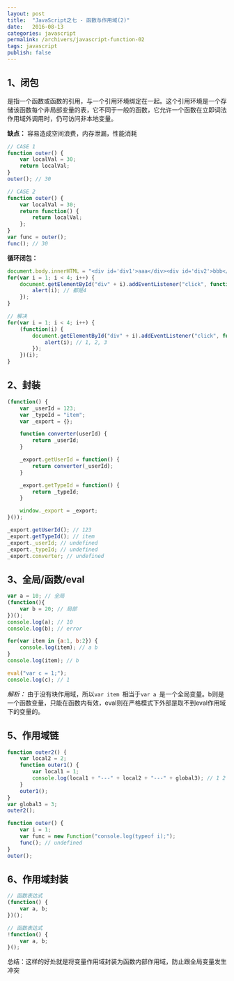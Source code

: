 ```yaml
---
layout: post
title:  "JavaScript之七 - 函数与作用域(2)"
date:   2016-08-13
categories: javascript
permalink: /archivers/javascript-function-02
tags: javascript
publish: false
---
```


## 1、闭包 ##

是指一个函数或函数的引用，与一个引用环境绑定在一起。这个引用环境是一个存储该函数每个非局部变量的表，它不同于一般的函数，它允许一个函数在立即词法作用域外调用时，仍可访问非本地变量。

**缺点：** 容易造成空间浪费，内存泄漏，性能消耗

```javascript
// CASE 1
function outer() {
	var localVal = 30;
	return localVal;
}
outer(); // 30

// CASE 2
function outer() {
	var localVal = 30;
	return function() {
		return localVal;
	};
}
var func = outer();
func(); // 30
```

**循环闭包：**

```javascript
document.body.innerHTML = "<div id='div1'>aaa</div><div id='div2'>bbb</div><div id='div3'>ccc</div>"
for(var i = 1; i < 4; i++) {
	document.getElementById("div" + i).addEventListener("click", function(e) {
		alert(i); // 都是4
	});
}

// 解决
for(var i = 1; i < 4; i++) {
	(function(i) {
		document.getElementById("div" + i).addEventListener("click", function(e) {
			alert(i); // 1, 2, 3
		});
	})(i);
}
```

## 2、封装 ##

```javascript
(function() {
	var _userId = 123;
	var _typeId = "item";
	var _export = {};

	function converter(userId) {
		return _userId;
	}

	_export.getUserId = function() {
		return converter(_userId);
	}

	_export.getTypeId = function() {
		return _typeId;
	}

	window._export = _export;
}());

_export.getUserId(); // 123
_export.getTypeId(); // item
_export._userId; // undefined
_export._typeId; // undefined
_export.converter; // undefined
```

## 3、全局/函数/eval ##

```javascript
var a = 10; // 全局
(function(){
	var b = 20; // 局部
})();
console.log(a); // 10
console.log(b); // error

for(var item in {a:1, b:2}) {
	console.log(item); // a b
}
console.log(item); // b

eval("var c = 1;"); 
console.log(c); // 1
```

*解析：* 由于没有块作用域，所以```var item ```相当于```var a ```是一个全局变量。b则是一个函数变量，只能在函数内有效，eval则在严格模式下外部是取不到eval作用域下的变量的。

## 5、作用域链 ##

```javascript
function outer2() {
	var local2 = 2;
	function outer1() {
		var local1 = 1;
		console.log(local1 + "---" + local2 + "---" + global3); // 1 2 3
	}
	outer1();
}
var global3 = 3;
outer2();

function outer() {
	var i = 1;
	var func = new Function("console.log(typeof i);");
	func(); // undefined
}
outer();
```

## 6、作用域封装 ##

```javascript
// 函数表达式
(function() {
	var a, b;
})();

// 函数表达式
!function() {
	var a, b;
}();
```
总结：这样的好处就是将变量作用域封装为函数内部作用域，防止跟全局变量发生冲突